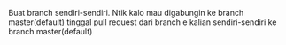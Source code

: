 Buat branch sendiri-sendiri. Ntik kalo mau digabungin ke branch master(default) tinggal pull request dari branch e kalian sendiri-sendiri ke branch master(default)

